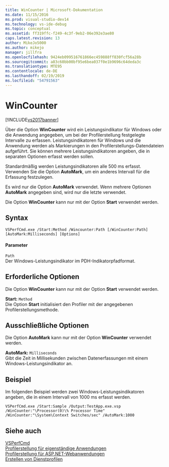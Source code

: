 ```yaml
---
title: WinCounter | Microsoft-Dokumentation
ms.date: 11/15/2016
ms.prod: visual-studio-dev14
ms.technology: vs-ide-debug
ms.topic: conceptual
ms.assetid: ff319ffc-f249-4c3f-9eb2-06e392e3ae80
caps.latest.revision: 13
author: MikeJo5000
ms.author: mikejo
manager: jillfra
ms.openlocfilehash: 9424eb099516761866ec459888ff830fcf56a28b
ms.sourcegitcommit: a83c60bb00bf95e6bea037f0e1b9696c64deda3c
ms.translationtype: MTE95
ms.contentlocale: de-DE
ms.lasthandoff: 02/19/2019
ms.locfileid: "54791563"
---
```

# <a name="wincounter"></a>WinCounter
[!INCLUDE[vs2017banner](../includes/vs2017banner.md)]

Über die Option **WinCounter** wird ein Leistungsindikator für Windows oder die Anwendung angegeben, um bei der Profilerstellung festgelegte Intervalle zu erfassen. Leistungsindikatoren für Windows und die Anwendung werden als Markierungen in den Profilerstellungs-Datendateien aufgeführt. Sie können mehrere Leistungsindikatoren angeben, die in separaten Optionen erfasst werden sollen.  
  
 Standardmäßig werden Leistungsindikatoren alle 500 ms erfasst. Verwenden Sie die Option **AutoMark**, um ein anderes Intervall für die Erfassung festzulegen.  
  
 Es wird nur die Option **AutoMark** verwendet. Wenn mehrere Optionen **AutoMark** angegeben sind, wird nur die letzte verwendet.  
  
 Die Option **WinCounter** kann nur mit der Option **Start** verwendet werden.  
  
## <a name="syntax"></a>Syntax  
  
```  
VSPerfCmd.exe /Start:Method /Wincounter:Path [/WinCounter:Path] [AutoMark:Milliseconds] [Options]  
```  
  
#### <a name="parameters"></a>Parameter  
 `Path`  
 Der Windows-Leistungsindikator im PDH-Indikatorpfadformat.  
  
## <a name="required-options"></a>Erforderliche Optionen  
 Die Option **WinCounter** kann nur mit der Option **Start** verwendet werden.  
  
 **Start:** `Method`  
 Die Option **Start** initialisiert den Profiler mit der angegebenen Profilerstellungsmethode.  
  
## <a name="exclusive-options"></a>Ausschließliche Optionen  
 Die Option **AutoMark** kann nur mit der Option **WinCounter** verwendet werden.  
  
 **AutoMark:** `Milliseconds`  
 Gibt die Zeit in Millisekunden zwischen Datenerfassungen mit einem Windows-Leistungsindikator an.  
  
## <a name="example"></a>Beispiel  
 Im folgenden Beispiel werden zwei Windows-Leistungsindikatoren angeben, die in einem Intervall von 1000 ms erfasst werden.  
  
```  
VSPerfCmd.exe /Start:Sample /Output:TestApp.exe.vsp /WinCounter:"\Processor(0)\% Processor Time" /WinCounter:"\System\Context Switches/sec" /AutoMark:1000  
```  
  
## <a name="see-also"></a>Siehe auch  
 [VSPerfCmd](../profiling/vsperfcmd.md)   
 [Profilerstellung für eigenständige Anwendungen](../profiling/command-line-profiling-of-stand-alone-applications.md)   
 [Profilerstellung für ASP.NET-Webanwendungen](../profiling/command-line-profiling-of-aspnet-web-applications.md)   
 [Erstellen von Dienstprofilen](../profiling/command-line-profiling-of-services.md)
